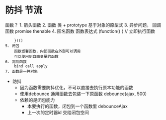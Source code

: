 # 防抖 节流

函数？
    1. 箭头函数
    2. 函数 类 + prototype  基于对象的原型式
    3. 异步问题， 回调函数 promise thenable
    4. 匿名函数  函数表达式
        (function() {  // 立即执行函数

        })()
    5. 闭包
        函数嵌套函数，内部函数在外部可以调用
        可以使用到自由变量的函数
    6. 高阶函数
        bind call apply
    7. 函数是一种对象

- 防抖
    - 因为函数需要防抖优化，不可以直接去执行原本功能的函数
    - 使用debounce 通用函数去包装一下原函数
        debounce(ajax, 500)
    - 依赖的是闭包能力
        - 本要执行的函数，闭包到一个函数里 debounceAjax
        - 上一次的定时器id 交给闭包空间 